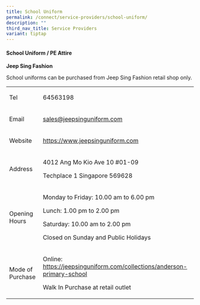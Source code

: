 ```yaml
---
title: School Uniform
permalink: /connect/service-providers/school-uniform/
description: ""
third_nav_title: Service Providers
variant: tiptap
---
```

<h4><strong>School Uniform / PE Attire</strong></h4>
<p><strong>Jeep Sing Fashion</strong>
</p>
<p></p>
<p>School uniforms can be purchased from Jeep Sing Fashion retail shop only.</p>
<table style="minWidth: 50px">
<colgroup>
<col>
<col>
</colgroup>
<tbody>
<tr>
<td rowspan="1" colspan="1">
<p>Tel</p>
</td>
<td rowspan="1" colspan="1">
<p>64563198</p>
</td>
</tr>
<tr>
<td rowspan="1" colspan="1">
<p>Email</p>
</td>
<td rowspan="1" colspan="1">
<p><a href="mailto:sales@jeepsinguniform.com" rel="noopener noreferrer nofollow" target="_blank"><u>sales@jeepsinguniform.com</u></a>
</p>
</td>
</tr>
<tr>
<td rowspan="1" colspan="1">
<p>Website</p>
</td>
<td rowspan="1" colspan="1">
<p><a href="mailto:sales@jeepsinguniform.com" rel="noopener noreferrer nofollow" target="_blank"><u>https://www.jeepsinguniform.com</u></a>
</p>
</td>
</tr>
<tr>
<td rowspan="1" colspan="1">
<p>Address</p>
</td>
<td rowspan="1" colspan="1">
<p>4012 Ang Mo Kio Ave 10 #01-09</p>
<p>Techplace 1 Singapore 569628</p>
</td>
</tr>
<tr>
<td rowspan="1" colspan="1">
<p>Opening Hours</p>
</td>
<td rowspan="1" colspan="1">
<p>Monday to Friday: 10.00 am to 6.00 pm</p>
<p>Lunch: 1.00 pm to 2.00 pm</p>
<p>Saturday: 10.00 am to 2.00 pm</p>
<p>Closed on Sunday and Public Holidays</p>
</td>
</tr>
<tr>
<td rowspan="1" colspan="1">
<p>Mode of Purchase</p>
</td>
<td rowspan="1" colspan="1">
<p>Online: <a href="mailto:sales@jeepsinguniform.com" rel="noopener noreferrer nofollow" target="_blank"><u>https://jeepsinguniform.com/collections/anderson-primary-school</u></a>
</p>
<p>Walk In Purchase at retail outlet</p>
</td>
</tr>
</tbody>
</table>
<p></p>